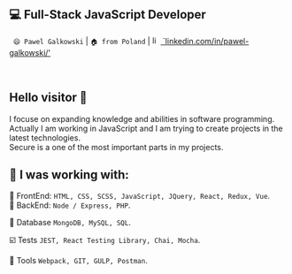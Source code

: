 
## 💻 Full-Stack JavaScript Developer

` 😄 Pawel Galkowski` |  `🏠 from Poland` | [<img src="https://avatars3.githubusercontent.com/u/357098" width="15" height="15" alt="linkedin logo"/> `linkedin.com/in/pawel-galkowski/'](https://www.linkedin.com/in/pawel-galkowski/)

<br />

## Hello visitor 👋 

I focuse on expanding knowledge and abilities in software programming. <br />
Actually I am working in JavaScript and I am trying to create projects in the latest technologies.<br />
Secure is a one of the most important parts in my projects.

## 📓 I was working with:
🔧 FrontEnd:
`HTML, CSS, SCSS, JavaScript, JQuery, React, Redux, Vue`. <br />
🔧 BackEnd:
`Node / Express, PHP`.

📖 Database
`MongoDB, MySQL, SQL`.

☑️ Tests
`JEST, React Testing Library, Chai, Mocha`.

🔨 Tools
 `Webpack, GIT, GULP, Postman`.
